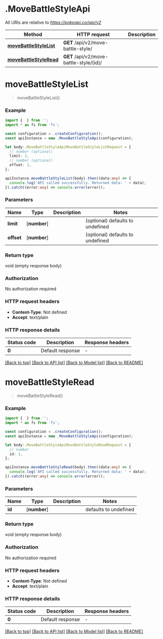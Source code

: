 # .MoveBattleStyleApi

All URIs are relative to *https://pokeapi.co/api/v2*

Method | HTTP request | Description
------------- | ------------- | -------------
[**moveBattleStyleList**](MoveBattleStyleApi.md#moveBattleStyleList) | **GET** /api/v2/move-battle-style/ | 
[**moveBattleStyleRead**](MoveBattleStyleApi.md#moveBattleStyleRead) | **GET** /api/v2/move-battle-style/{id}/ | 


# **moveBattleStyleList**
> moveBattleStyleList()


### Example


```typescript
import {  } from '';
import * as fs from 'fs';

const configuration = .createConfiguration();
const apiInstance = new .MoveBattleStyleApi(configuration);

let body:.MoveBattleStyleApiMoveBattleStyleListRequest = {
  // number (optional)
  limit: 1,
  // number (optional)
  offset: 1,
};

apiInstance.moveBattleStyleList(body).then((data:any) => {
  console.log('API called successfully. Returned data: ' + data);
}).catch((error:any) => console.error(error));
```


### Parameters

Name | Type | Description  | Notes
------------- | ------------- | ------------- | -------------
 **limit** | [**number**] |  | (optional) defaults to undefined
 **offset** | [**number**] |  | (optional) defaults to undefined


### Return type

void (empty response body)

### Authorization

No authorization required

### HTTP request headers

 - **Content-Type**: Not defined
 - **Accept**: text/plain


### HTTP response details
| Status code | Description | Response headers |
|-------------|-------------|------------------|
**0** | Default response |  -  |

[[Back to top]](#) [[Back to API list]](README.md#documentation-for-api-endpoints) [[Back to Model list]](README.md#documentation-for-models) [[Back to README]](README.md)

# **moveBattleStyleRead**
> moveBattleStyleRead()


### Example


```typescript
import {  } from '';
import * as fs from 'fs';

const configuration = .createConfiguration();
const apiInstance = new .MoveBattleStyleApi(configuration);

let body:.MoveBattleStyleApiMoveBattleStyleReadRequest = {
  // number
  id: 1,
};

apiInstance.moveBattleStyleRead(body).then((data:any) => {
  console.log('API called successfully. Returned data: ' + data);
}).catch((error:any) => console.error(error));
```


### Parameters

Name | Type | Description  | Notes
------------- | ------------- | ------------- | -------------
 **id** | [**number**] |  | defaults to undefined


### Return type

void (empty response body)

### Authorization

No authorization required

### HTTP request headers

 - **Content-Type**: Not defined
 - **Accept**: text/plain


### HTTP response details
| Status code | Description | Response headers |
|-------------|-------------|------------------|
**0** | Default response |  -  |

[[Back to top]](#) [[Back to API list]](README.md#documentation-for-api-endpoints) [[Back to Model list]](README.md#documentation-for-models) [[Back to README]](README.md)


